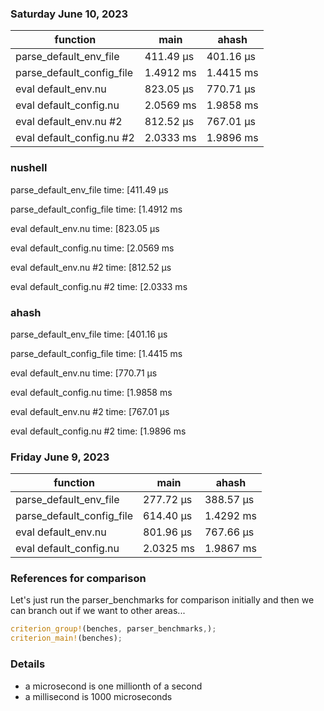 

### Saturday June 10, 2023

| function | main | ahash
| - | - | - |
| parse_default_env_file | 411.49 µs | 401.16 µs |
| parse_default_config_file | 1.4912 ms | 1.4415 ms |
| eval default_env.nu  | 823.05 µs | 770.71 µs |
| eval default_config.nu  | 2.0569 ms | 1.9858 ms |
| eval default_env.nu #2 | 812.52 µs | 767.01 µs |
| eval default_config.nu #2 | 2.0333 ms | 1.9896 ms |

### nushell

parse_default_env_file  time:   [411.49 µs

parse_default_config_file
                        time:   [1.4912 ms

eval default_env.nu     time:   [823.05 µs

eval default_config.nu  time:   [2.0569 ms

eval default_env.nu #2  time:   [812.52 µs

eval default_config.nu #2
                        time:   [2.0333 ms

### ahash
parse_default_env_file  time:   [401.16 µs

parse_default_config_file
                        time:   [1.4415 ms

eval default_env.nu     time:   [770.71 µs

eval default_config.nu  time:   [1.9858 ms

eval default_env.nu #2  time:   [767.01 µs

eval default_config.nu #2
                        time:   [1.9896 ms


### Friday June 9, 2023

| function | main | ahash
| - | - | - |
| parse_default_env_file | 277.72 µs | 388.57 µs |
| parse_default_config_file | 614.40 µs | 1.4292 ms |
| eval default_env.nu  | 801.96 µs | 767.66 µs |
| eval default_config.nu  | 2.0325 ms | 1.9867 ms |


### References for comparison

Let's just run the parser_benchmarks for comparison initially and then we can branch out if we want to other areas...

```rust
criterion_group!(benches, parser_benchmarks,);
criterion_main!(benches);
```

### Details

* a microsecond is one millionth of a second
* a millisecond is 1000 microseconds

